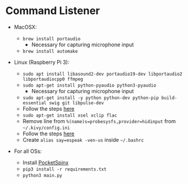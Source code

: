 # Command Listener

* MacOSX:
  * `brew install portaudio`
    * Necessary for capturing microphone input
  * `brew install automake`


* Linux (Raspberry Pi 3):
  * `sudo apt install libasound2-dev portaudio19-dev libportaudio2 libportaudiocpp0 ffmpeg`
  * `sudo apt-get install python-pyaudio python3-pyaudio`
    * Necessary for capturing microphone input
  * `sudo apt-get install -y python python-dev python-pip build-essential swig git libpulse-dev`
  * Follow the steps [here](https://howchoo.com/g/ztbhyzfknze/how-to-install-pocketsphinx-on-a-raspberry-pi#extract-the-files-into-separate-directories)
  * `sudo apt-get install xsel xclip flac`
  * Remove line from `%(name)s=probesysfs,provider=hidinput` from `~/.kivy/config.ini`
  * Follow the steps [here](https://www.dexterindustries.com/howto/make-your-raspberry-pi-speak/)
  * Create `alias say=espeak -ven-us` inside `~/.bashrc` 

* For all OSs:
  * Install  [PocketSpinx](http://jrmeyer.github.io/asr/2016/01/09/Installing-CMU-Sphinx-on-Ubuntu.html)
  * `pip3 install -r requirements.txt`
  * `python3 main.py`
